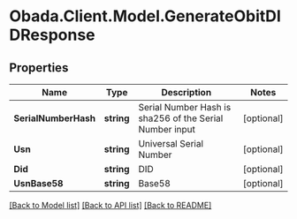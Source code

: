 
# Obada.Client.Model.GenerateObitDIDResponse

## Properties

Name | Type | Description | Notes
------------ | ------------- | ------------- | -------------
**SerialNumberHash** | **string** | Serial Number Hash is sha256 of the Serial Number input | [optional] 
**Usn** | **string** | Universal Serial Number | [optional] 
**Did** | **string** | DID | [optional] 
**UsnBase58** | **string** | Base58 | [optional] 

[[Back to Model list]](../README.md#documentation-for-models)
[[Back to API list]](../README.md#documentation-for-api-endpoints)
[[Back to README]](../README.md)

